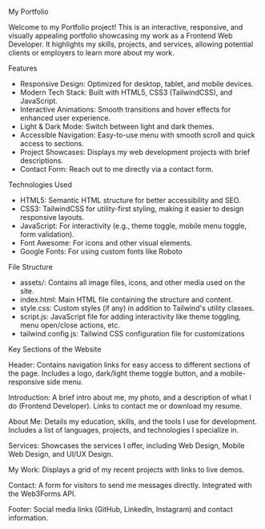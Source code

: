 My Portfolio

Welcome to my Portfolio project! This is an interactive, responsive, and visually appealing portfolio showcasing my work as a Frontend Web Developer. It highlights my skills, projects, and services, allowing potential clients or employers to learn more about my work.

Features
 * Responsive Design: Optimized for desktop, tablet, and mobile devices.
 * Modern Tech Stack: Built with HTML5, CSS3 (TailwindCSS), and JavaScript.
 * Interactive Animations: Smooth transitions and hover effects for enhanced user experience.
 * Light & Dark Mode: Switch between light and dark themes.
 * Accessible Navigation: Easy-to-use menu with smooth scroll and quick access to sections.
 * Project Showcases: Displays my web development projects with brief descriptions.
 * Contact Form: Reach out to me directly via a contact form.
  
Technologies Used
 * HTML5: Semantic HTML structure for better accessibility and SEO.
 * CSS3: TailwindCSS for utility-first styling, making it easier to design responsive layouts.
 * JavaScript: For interactivity (e.g., theme toggle, mobile menu toggle, form validation).
 * Font Awesome: For icons and other visual elements.
 * Google Fonts: For using custom fonts like Roboto
   
File Structure
 * assets/: Contains all image files, icons, and other media used on the site.
 * index.html: Main HTML file containing the structure and content.
 * style.css: Custom styles (if any) in addition to Tailwind's utility classes.
 * script.js: JavaScript file for adding interactivity like theme toggling, menu open/close actions, etc.
 * tailwind.config.js: Tailwind CSS configuration file for customizations

Key Sections of the Website

Header:
Contains navigation links for easy access to different sections of the page.
Includes a logo, dark/light theme toggle button, and a mobile-responsive side menu.

Introduction:
A brief intro about me, my photo, and a description of what I do (Frontend Developer).
Links to contact me or download my resume.

About Me:
Details my education, skills, and the tools I use for development.
Includes a list of languages, projects, and technologies I specialize in.

Services:
Showcases the services I offer, including Web Design, Mobile Web Design, and UI/UX Design.

My Work:
Displays a grid of my recent projects with links to live demos.

Contact:
A form for visitors to send me messages directly. Integrated with the Web3Forms API.

Footer:
Social media links (GitHub, LinkedIn, Instagram) and contact information.
